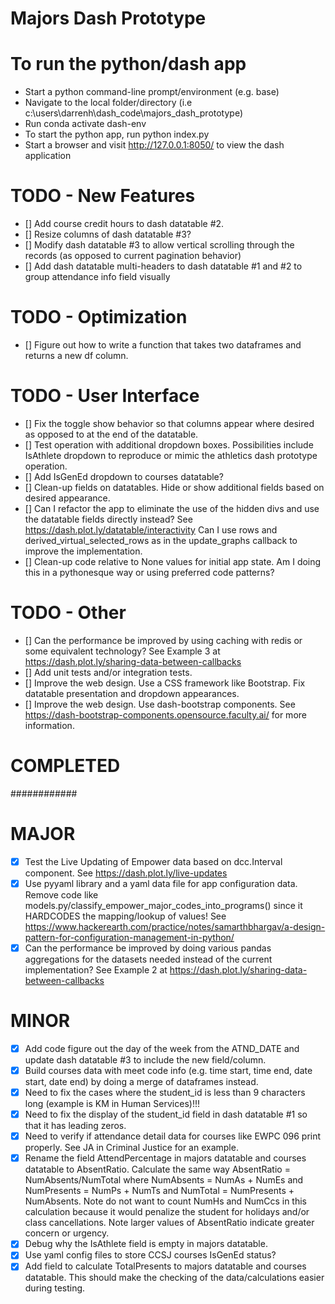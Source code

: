 # Majors Dash Prototype

# To run the python/dash app
* Start a python command-line prompt/environment (e.g. base)
* Navigate to the local folder/directory (i.e c:\users\darrenh\dash_code\majors_dash_prototype)
* Run conda activate dash-env
* To start the python app, run python index.py
* Start a browser and visit http://127.0.0.1:8050/ to view the dash application


# TODO - New Features
- [] Add course credit hours to dash datatable #2.
- [] Resize columns of dash datatable #3?
- [] Modify dash datatable #3 to allow vertical scrolling through the records (as opposed to current pagination behavior)
- [] Add dash datatable multi-headers to dash datatable #1 and #2 to group attendance info field visually


# TODO - Optimization
- [] Figure out how to write a function that takes two dataframes and returns a new df column.


# TODO - User Interface
- [] Fix the toggle show behavior so that columns appear where desired as opposed to at the end of the datatable.
- [] Test operation with additional dropdown boxes. Possibilities include IsAthlete dropdown to reproduce or mimic the athletics dash prototype operation.
- [] Add IsGenEd dropdown to courses datatable?
- [] Clean-up fields on datatables. Hide or show additional fields based on desired appearance.
- [] Can I refactor the app to eliminate the use of the hidden divs and use the datatable fields directly instead? See https://dash.plot.ly/datatable/interactivity Can I use rows and derived_virtual_selected_rows  as in the update_graphs callback to improve the implementation.
- [] Clean-up code relative to None values for initial app state. Am I doing this in a pythonesque way or using preferred code patterns?


# TODO - Other
- [] Can the performance be improved by using caching with redis or some equivalent technology? See Example 3 at https://dash.plot.ly/sharing-data-between-callbacks
- [] Add unit tests and/or integration tests.
- [] Improve the web design. Use a CSS framework like Bootstrap. Fix datatable presentation and dropdown appearances.
- [] Improve the web design. Use dash-bootstrap components. See https://dash-bootstrap-components.opensource.faculty.ai/ for more information.


# COMPLETED #
############

# MAJOR
- [X] Test the Live Updating of Empower data based on dcc.Interval component.  See https://dash.plot.ly/live-updates
- [X] Use pyyaml library and a yaml data file for app configuration data.  Remove code like models.py/classify_empower_major_codes_into_programs() since it HARDCODES the mapping/lookup of values! See https://www.hackerearth.com/practice/notes/samarthbhargav/a-design-pattern-for-configuration-management-in-python/
- [X] Can the performance be improved by doing various pandas aggregations for the datasets needed instead of the current implementation? See Example 2 at https://dash.plot.ly/sharing-data-between-callbacks

# MINOR
- [X] Add code figure out the day of the week from the ATND_DATE and update dash datatable #3 to include the new field/column.
- [X] Build courses data with meet code info (e.g. time start, time end, date start, date end) by doing a merge of dataframes instead.
- [X] Need to fix the cases where the student_id is less than 9 characters long (example is KM in Human Services)!!!
- [X] Need to fix the display of the student_id field in dash datatable #1 so that it has leading zeros.
- [X] Need to verify if attendance detail data for courses like EWPC 096 print properly. See JA in Criminal Justice for an example.
- [X] Rename the field AttendPercentage in majors datatable and courses datatable to AbsentRatio.  Calculate the same way AbsentRatio = NumAbsents/NumTotal where NumAbsents = NumAs + NumEs and NumPresents = NumPs + NumTs and NumTotal = NumPresents + NumAbsents.  Note do not want to count NumHs and NumCcs in this calculation because it would penalize the student for holidays and/or class cancellations. Note larger values of AbsentRatio indicate greater concern or urgency.
- [X] Debug why the IsAthlete field is empty in majors datatable.
- [X] Use yaml config files to store CCSJ courses IsGenEd status?
- [X] Add field to calculate TotalPresents to majors datatable and courses datatable.  This should make the checking of the data/calculations easier during testing.
